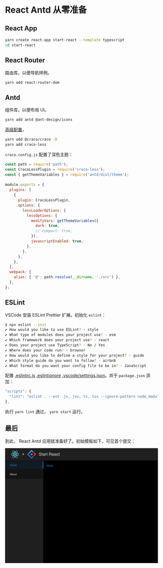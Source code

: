 # React Antd 从零准备

## React App

```bash
yarn create react-app start-react --template typescript
cd start-react
```

## React Router

路由库，以便导航样例。

```bash
yarn add react-router-dom
```

## Antd

组件库，以便布局 UI。

```bash
yarn add antd @ant-design/icons
```

[高级配置](https://ant.design/docs/react/use-with-create-react-app-cn#%E9%AB%98%E7%BA%A7%E9%85%8D%E7%BD%AE)，

```bash
yarn add @craco/craco -D
yarn add craco-less
```

`craco.config.js` 配置了深色主题：

```js
const path = require('path');
const CracoLessPlugin = require('craco-less');
const { getThemeVariables } = require('antd/dist/theme');

module.exports = {
  plugins: [
    {
      plugin: CracoLessPlugin,
      options: {
        lessLoaderOptions: {
          lessOptions: {
            modifyVars: getThemeVariables({
              dark: true,
              // compact: true,
            }),
            javascriptEnabled: true,
          },
        },
      },
    },
  ],
  webpack: {
    alias: { '@': path.resolve(__dirname, './src') },
  },
};
```

<!--
yarn add @svgr/webpack -D
-->

## ESLint

VSCode 安装 ESLint Prettier 扩展。初始化 `eslint`：

```bash
$ npx eslint --init
✔ How would you like to use ESLint? · style
✔ What type of modules does your project use? · esm
✔ Which framework does your project use? · react
✔ Does your project use TypeScript? · No / Yes
✔ Where does your code run? · browser
✔ How would you like to define a style for your project? · guide
✔ Which style guide do you want to follow? · airbnb
✔ What format do you want your config file to be in? · JavaScript
```

配置 [.eslintrc.js](../.eslintrc.js) [.eslintignore](../.eslintignore) [.vscode/settings.json](../.vscode/settings.json)。并于 `package.json` 添加：

```js
"scripts": {
  "lint": "eslint . --ext .js,.jsx,.ts,.tsx --ignore-pattern node_modules/"
},
```

执行 `yarn lint` 通过， `yarn start` 运行。

## 最后

到此， React Antd 应用就准备好了。初始模板如下，可见首个提交：

![](img/react_antd.png)

<!--
yarn add eslint-import-resolver-alias -D
-->
